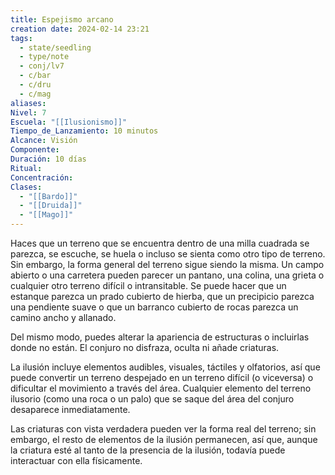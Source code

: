 ```yaml
---
title: Espejismo arcano
creation date: 2024-02-14 23:21
tags:
  - state/seedling
  - type/note
  - conj/lv7
  - c/bar
  - c/dru
  - c/mag
aliases: 
Nivel: 7
Escuela: "[[Ilusionismo]]"
Tiempo_de_Lanzamiento: 10 minutos
Alcance: Visión
Componente: 
Duración: 10 días
Ritual: 
Concentración: 
Clases:
  - "[[Bardo]]"
  - "[[Druida]]"
  - "[[Mago]]"
---
```

Haces que un terreno que se encuentra dentro de una milla cuadrada se parezca, se escuche, se huela o incluso se sienta como otro tipo de terreno. Sin embargo, la forma general del terreno sigue siendo la misma. Un campo abierto o una carretera pueden parecer un pantano, una colina, una grieta o cualquier otro terreno difícil o intransitable. Se puede hacer que un estanque parezca un prado cubierto de hierba, que un precipicio parezca una pendiente suave o que un barranco cubierto de rocas parezca un camino ancho y allanado.

Del mismo modo, puedes alterar la apariencia de estructuras o incluirlas donde no están. El conjuro no disfraza, oculta ni añade criaturas.

La ilusión incluye elementos audibles, visuales, táctiles y olfatorios, así que puede convertir un terreno despejado en un terreno difícil (o viceversa) o dificultar el movimiento a través del área. Cualquier elemento del terreno ilusorio (como una roca o un palo) que se saque del área del conjuro desaparece inmediatamente.

Las criaturas con vista verdadera pueden ver la forma real del terreno; sin embargo, el resto de elementos de la ilusión permanecen, así que, aunque la criatura esté al tanto de la presencia de la ilusión, todavía puede interactuar con ella físicamente.

